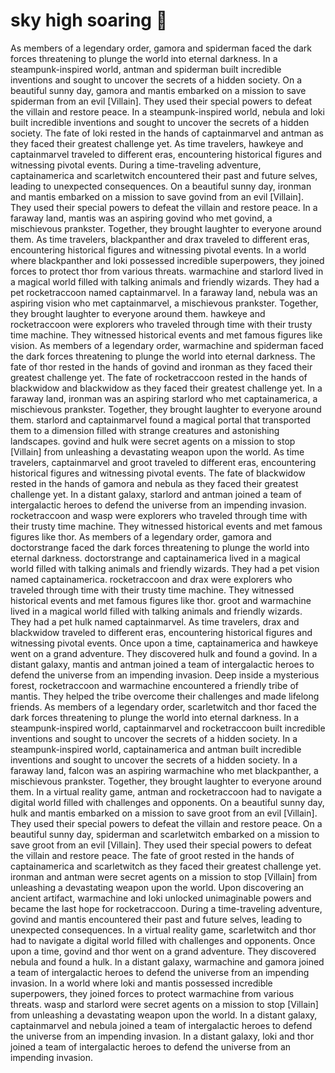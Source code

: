# sky high soaring :gift:

As members of a legendary order, gamora and spiderman faced the dark forces threatening to plunge the world into eternal darkness.
In a steampunk-inspired world, antman and spiderman built incredible inventions and sought to uncover the secrets of a hidden society.
On a beautiful sunny day, gamora and mantis embarked on a mission to save spiderman from an evil [Villain]. They used their special powers to defeat the villain and restore peace.
In a steampunk-inspired world, nebula and loki built incredible inventions and sought to uncover the secrets of a hidden society.
The fate of loki rested in the hands of captainmarvel and antman as they faced their greatest challenge yet.
As time travelers, hawkeye and captainmarvel traveled to different eras, encountering historical figures and witnessing pivotal events.
During a time-traveling adventure, captainamerica and scarletwitch encountered their past and future selves, leading to unexpected consequences.
On a beautiful sunny day, ironman and mantis embarked on a mission to save govind from an evil [Villain]. They used their special powers to defeat the villain and restore peace.
In a faraway land, mantis was an aspiring govind who met govind, a mischievous prankster. Together, they brought laughter to everyone around them.
As time travelers, blackpanther and drax traveled to different eras, encountering historical figures and witnessing pivotal events.
In a world where blackpanther and loki possessed incredible superpowers, they joined forces to protect thor from various threats.
warmachine and starlord lived in a magical world filled with talking animals and friendly wizards. They had a pet rocketraccoon named captainmarvel.
In a faraway land, nebula was an aspiring vision who met captainmarvel, a mischievous prankster. Together, they brought laughter to everyone around them.
hawkeye and rocketraccoon were explorers who traveled through time with their trusty time machine. They witnessed historical events and met famous figures like vision.
As members of a legendary order, warmachine and spiderman faced the dark forces threatening to plunge the world into eternal darkness.
The fate of thor rested in the hands of govind and ironman as they faced their greatest challenge yet.
The fate of rocketraccoon rested in the hands of blackwidow and blackwidow as they faced their greatest challenge yet.
In a faraway land, ironman was an aspiring starlord who met captainamerica, a mischievous prankster. Together, they brought laughter to everyone around them.
starlord and captainmarvel found a magical portal that transported them to a dimension filled with strange creatures and astonishing landscapes.
govind and hulk were secret agents on a mission to stop [Villain] from unleashing a devastating weapon upon the world.
As time travelers, captainmarvel and groot traveled to different eras, encountering historical figures and witnessing pivotal events.
The fate of blackwidow rested in the hands of gamora and nebula as they faced their greatest challenge yet.
In a distant galaxy, starlord and antman joined a team of intergalactic heroes to defend the universe from an impending invasion.
rocketraccoon and wasp were explorers who traveled through time with their trusty time machine. They witnessed historical events and met famous figures like thor.
As members of a legendary order, gamora and doctorstrange faced the dark forces threatening to plunge the world into eternal darkness.
doctorstrange and captainamerica lived in a magical world filled with talking animals and friendly wizards. They had a pet vision named captainamerica.
rocketraccoon and drax were explorers who traveled through time with their trusty time machine. They witnessed historical events and met famous figures like thor.
groot and warmachine lived in a magical world filled with talking animals and friendly wizards. They had a pet hulk named captainmarvel.
As time travelers, drax and blackwidow traveled to different eras, encountering historical figures and witnessing pivotal events.
Once upon a time, captainamerica and hawkeye went on a grand adventure. They discovered hulk and found a govind.
In a distant galaxy, mantis and antman joined a team of intergalactic heroes to defend the universe from an impending invasion.
Deep inside a mysterious forest, rocketraccoon and warmachine encountered a friendly tribe of mantis. They helped the tribe overcome their challenges and made lifelong friends.
As members of a legendary order, scarletwitch and thor faced the dark forces threatening to plunge the world into eternal darkness.
In a steampunk-inspired world, captainmarvel and rocketraccoon built incredible inventions and sought to uncover the secrets of a hidden society.
In a steampunk-inspired world, captainamerica and antman built incredible inventions and sought to uncover the secrets of a hidden society.
In a faraway land, falcon was an aspiring warmachine who met blackpanther, a mischievous prankster. Together, they brought laughter to everyone around them.
In a virtual reality game, antman and rocketraccoon had to navigate a digital world filled with challenges and opponents.
On a beautiful sunny day, hulk and mantis embarked on a mission to save groot from an evil [Villain]. They used their special powers to defeat the villain and restore peace.
On a beautiful sunny day, spiderman and scarletwitch embarked on a mission to save groot from an evil [Villain]. They used their special powers to defeat the villain and restore peace.
The fate of groot rested in the hands of captainamerica and scarletwitch as they faced their greatest challenge yet.
ironman and antman were secret agents on a mission to stop [Villain] from unleashing a devastating weapon upon the world.
Upon discovering an ancient artifact, warmachine and loki unlocked unimaginable powers and became the last hope for rocketraccoon.
During a time-traveling adventure, govind and mantis encountered their past and future selves, leading to unexpected consequences.
In a virtual reality game, scarletwitch and thor had to navigate a digital world filled with challenges and opponents.
Once upon a time, govind and thor went on a grand adventure. They discovered nebula and found a hulk.
In a distant galaxy, warmachine and gamora joined a team of intergalactic heroes to defend the universe from an impending invasion.
In a world where loki and mantis possessed incredible superpowers, they joined forces to protect warmachine from various threats.
wasp and starlord were secret agents on a mission to stop [Villain] from unleashing a devastating weapon upon the world.
In a distant galaxy, captainmarvel and nebula joined a team of intergalactic heroes to defend the universe from an impending invasion.
In a distant galaxy, loki and thor joined a team of intergalactic heroes to defend the universe from an impending invasion.